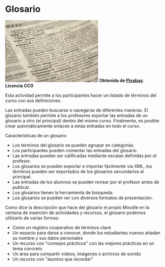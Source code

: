 
# Glosario

![](img/diccionario.jpg)
**Obtenida de [Pixabay](http://pixabay.com/en/business-trade-definition-1799/). Licencia CC0**

Esta actividad permite a los participantes hacer un listado de términos del curso con sus definiciones.

Las entradas pueden buscarse o navegarse de diferentes maneras. El glosario también permite a los profesores exportar las entradas de un glosario a otro (el principal) dentro del mismo curso. Finalmente, es posible crear automáticamente enlaces a estas entradas en todo el curso.

Características de un glosario

- Los términos del glosario se pueden agrupar en categorías.
- Los participantes pueden comentar las entradas del glosario.
- Las entradas pueden ser calificadas mediante escalas definidas por el profesor.
- Los glosarios se pueden exportar e importar fácilmente vía XML, los términos pueden ser exportados de los glosarios secundarios al principal.
- Las entradas de los alumnos se pueden revisar por el profesor antes de publicar.
- Los glosarios tienen la herramienta de búsqueda.
- Los glosarios se pueden ver con diversos formatos de presentación.

Como dice la descripción que hace del glosario el propio Moodle en la ventana de inserción de actividades y recursos, el glosario podemos utilizarlo de varias formas:

- Como un registro cooperativo de términos clave
- Un espacio para darse a conocer, donde los estudiantes nuevos añadan su nombre y sus datos personales
- Un recurso con "consejos prácticos" con las mejores prácticas en un tema concreto
- Un área para compartir vídeos, imágenes o archivos de sonido
- Un recurso con "asuntos que recordar"
